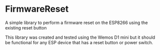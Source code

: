 # FirmwareReset
A simple library to perform a firmware reset on the ESP8266 using the existing reset button

This library was created and tested using the Wemos D1 mini but it should be functional for any ESP device that has a reset button or power switch.

